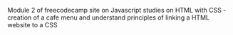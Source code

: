 Module 2 of freecodecamp site on Javascript studies on HTML with CSS - creation of a cafe menu and understand principles of linking a HTML website to a CSS